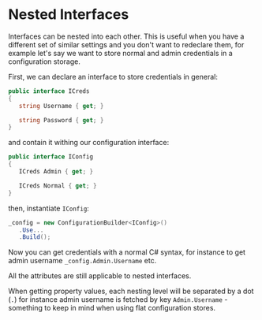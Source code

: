 # Nested Interfaces

Interfaces can be nested into each other. This is useful when you have a different set of similar settings and you don't want to redeclare them, for example let's say we want to store normal and admin credentials in a configuration storage.

First, we can declare an interface to store credentials in general:

```csharp
public interface ICreds
{
   string Username { get; }

   string Password { get; }
}
```

and contain it withing our configuration interface:

```csharp
public interface IConfig
{
   ICreds Admin { get; }

   ICreds Normal { get; }
}
```

then, instantiate `IConfig`:

```csharp
_config = new ConfigurationBuilder<IConfig>()
   .Use...
   .Build();
```

Now you can get credentials with a normal C# syntax, for instance to get admin username `_config.Admin.Username` etc. 

All the attributes are still applicable to nested interfaces.

When getting property values, each nesting level will be separated by a dot (`.`) for instance admin username is fetched by key `Admin.Username` - something to keep in mind when using flat configuration stores.